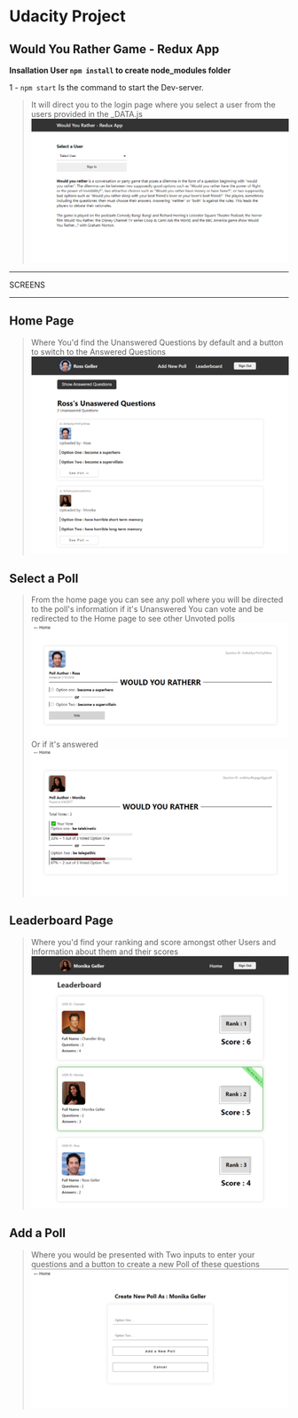 # Udacity Project

## Would You Rather Game - Redux App


**Insallation User `npm install` to create node_modules folder**

1 - `npm start` Is the command to start the Dev-server.
> It will direct you to the login page where you select a user from the users provided in the _DATA.js 
![Login Page Screenshot](login-ss.png)

---

SCREENS

---

## Home Page
> Where You'd find the Unanswered Questions by default and a button to switch to the Answered Questions 
![Home Page Screenshot](home-ss.png)

## Select a Poll
> From the home page you can see any poll where you will be directed to the poll's information if it's Unanswered You can vote and be redirected to the Home page to see other Unvoted polls
![Unanswered Poll Screenshot](unAns.png)
Or if it's answered 
![Answered Poll Screenshot](answered.png)

## Leaderboard Page
> Where you'd find your ranking and score amongst other Users and Information about them and their scores
![Leaderboard Screenshot](leader-ss.png)

## Add a Poll 
> Where you would be presented with Two inputs to enter your questions and a button to create a new Poll of these questions
![Add a Poll Screenshot](add-ss.png)

